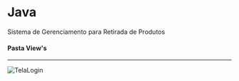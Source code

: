 # Java
 Sistema de Gerenciamento para Retirada de Produtos

 #### Pasta View's

 ***

 ![TelaLogin](https://drive.google.com/file/d/1QXNt2M8LgKdZ4QXS-PRRILqV27hYjuzz/view?usp=sharing)
